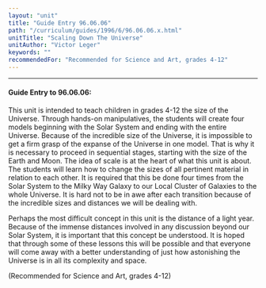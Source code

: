 ```yaml
---
layout: "unit"
title: "Guide Entry 96.06.06"
path: "/curriculum/guides/1996/6/96.06.06.x.html"
unitTitle: "Scaling Down The Universe"
unitAuthor: "Victor Leger"
keywords: ""
recommendedFor: "Recommended for Science and Art, grades 4-12"
---
```

<body>
<hr/>
 <h4>
  Guide Entry to 96.06.06:
 </h4>
 This unit is intended to teach children in grades 4-12 the size of the Universe. Through hands-on manipulatives, the students will create four models beginning with the Solar System and ending with the entire Universe. Because of the incredible size of the Universe, it is impossible to get a firm grasp of the expanse of the Universe in one model. That is why it is necessary to proceed in sequential stages, starting with the size of the Earth and Moon. The idea of scale is at the heart of what this unit is about. The students will learn how to change the sizes of all pertinent material in relation to each other. It is required that this be done four times from the Solar System to the Milky Way Galaxy to our Local Cluster of Galaxies to the whole Universe. It is hard not to be in awe after each transition because of the incredible sizes and distances we will be dealing with.
 <p>
  Perhaps the most difficult concept in this unit is the distance of a light year. Because of the immense distances involved in any discussion beyond our Solar System, it is important that this concept be understood. It is hoped that through some of these lessons this will be possible and that everyone will come away with a better understanding of just how astonishing the Universe is in all its complexity and space.
 </p>
 <p>
  (Recommended for Science and Art, grades 4-12)
 </p>

</body>
